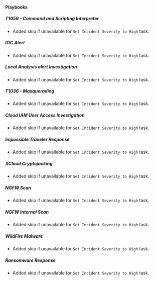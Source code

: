 
#### Playbooks

##### T1059 - Command and Scripting Interpreter
- Added skip if unavailable for `Set Incident Severity to High` task.

##### IOC Alert
- Added skip if unavailable for `Set Incident Severity to High` task.

##### Local Analysis alert Investigation
- Added skip if unavailable for `Set Incident Severity to High` task.

##### T1036 - Masquerading
- Added skip if unavailable for `Set Incident Severity to High` task.

##### Cloud IAM User Access Investigation
- Added skip if unavailable for `Set Incident Severity to High` task.

##### Impossible Traveler Response
- Added skip if unavailable for `Set Incident Severity to High` task.

##### XCloud Cryptojacking
- Added skip if unavailable for `Set Incident Severity to High` task.

##### NGFW Scan
- Added skip if unavailable for `Set Incident Severity to High` task.

##### NGFW Internal Scan
- Added skip if unavailable for `Set Incident Severity to High` task.

##### WildFire Malware
- Added skip if unavailable for `Set Incident Severity to High` task.

##### Ransomware Response
- Added skip if unavailable for `Set Incident Severity to High` task.

